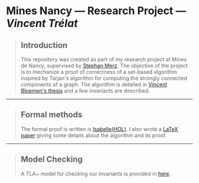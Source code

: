 # Mines Nancy — Research Project — _Vincent Trélat_

> ## Introduction
>
> This repository was created as part of my research project at Mines de Nancy, supervised by [Stephan Merz](https://members.loria.fr/Stephan.Merz/). The objective of the project is to mechanize a proof of correctness of a set-based algorithm inspired by Tarjan's algorithm for computing the strongly connected components of a graph. The algorithm is detailed in [Vincent Bloemen's thesis](https://ris.utwente.nl/ws/portalfiles/portal/122499728/thesis.pdf) and a few invariants are described.

---

> ## Formal methods
>
> The formal proof is written is [Isabelle(HOL)](https://isabelle.in.tum.de). I also wrote a [LaTeX paper](/LaTeX/report.pdf) giving some details about the algorithm and its proof.

---

> ## Model Checking
>
> A TLA+ model for checking our invariants is provided in [here](/tla).
